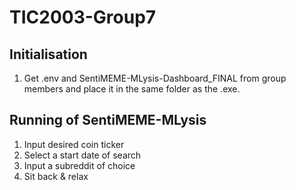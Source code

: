 # TIC2003-Group7

## Initialisation
1. Get .env and SentiMEME-MLysis-Dashboard_FINAL from group members and place it in the same folder as the .exe.

## Running of SentiMEME-MLysis
1. Input desired coin ticker
2. Select a start date of search
3. Input a subreddit of choice
4. Sit back & relax
